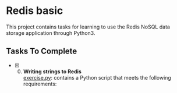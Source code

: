 # Redis basic
This project contains tasks for learning to use the Redis NoSQL data storage application through Python3.

## Tasks To Complete
+ [x] 0. **Writing strings to Redis**<br/>[exercise.py](exercise.py): contains a Python script that meets the following requirements:
 
